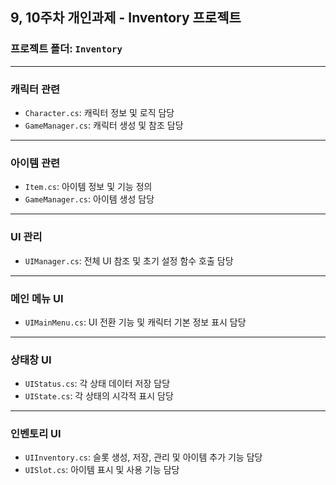 ## 9, 10주차 개인과제 - Inventory 프로젝트

### 프로젝트 폴더: `Inventory`

---

### 캐릭터 관련
- `Character.cs`: 캐릭터 정보 및 로직 담당
- `GameManager.cs`: 캐릭터 생성 및 참조 담당

---

### 아이템 관련
- `Item.cs`: 아이템 정보 및 기능 정의
- `GameManager.cs`: 아이템 생성 담당

---

### UI 관리
- `UIManager.cs`: 전체 UI 참조 및 초기 설정 함수 호출 담당

---

### 메인 메뉴 UI
- `UIMainMenu.cs`: UI 전환 기능 및 캐릭터 기본 정보 표시 담당

---

### 상태창 UI
- `UIStatus.cs`: 각 상태 데이터 저장 담당
- `UIState.cs`: 각 상태의 시각적 표시 담당

---

### 인벤토리 UI
- `UIInventory.cs`: 슬롯 생성, 저장, 관리 및 아이템 추가 기능 담당
- `UISlot.cs`: 아이템 표시 및 사용 기능 담당
